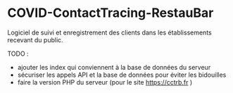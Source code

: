 # COVID-ContactTracing-RestauBar
Logiciel de suivi et enregistrement des clients dans les établissements recevant du public.

TODO :
- ajouter les index qui conviennent à la base de données du serveur
- sécuriser les appels API et la base de données pour éviter les bidouilles
- faire la version PHP du serveur (pour le site https://cctrb.fr )
